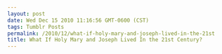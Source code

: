 ```yaml
---
layout: post
date: Wed Dec 15 2010 11:16:56 GMT-0600 (CST)
tags: Tumblr Posts
permalink: /2010/12/what-if-holy-mary-and-joseph-lived-in-the-21st
title: What If Holy Mary and Joseph Lived In the 21st Century?
---
```


<object width="500" height="305"><param name="movie" value="http://www.youtube.com/v/vZrf0PbAGSk&amp;hl=en_US&amp;feature=player_embedded&amp;version=3"><param name="allowFullScreen" value="true"><param name="allowScriptAccess" value="always"><embed src="http://www.youtube.com/v/vZrf0PbAGSk&amp;hl=en_US&amp;feature=player_embedded&amp;version=3" type="application/x-shockwave-flash" allowfullscreen="true" allowscriptaccess="always" width="500" height="305"></object>
